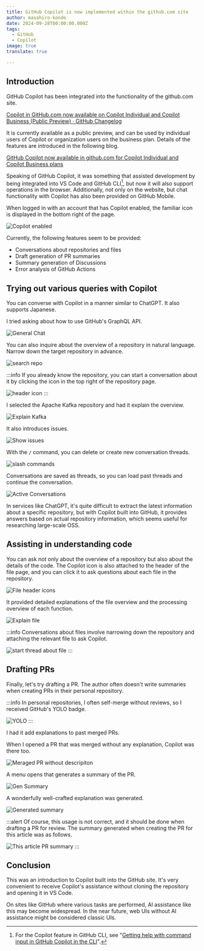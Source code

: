 ```yaml
---
title: GitHub Copilot is now implemented within the github.com site
author: masahiro-kondo
date: 2024-09-28T00:00:00.000Z
tags:
  - GitHub
  - Copilot
image: true
translate: true

---
```


## Introduction

GitHub Copilot has been integrated into the functionality of the github.com site.

[Copilot in GitHub.com now available on Copilot Individual and Copilot Business (Public Preview) · GitHub Changelog](https://github.blog/changelog/2024-09-26-copilot-in-github-com-now-available-on-copilot-individual-and-copilot-business-public-preview/)

It is currently available as a public preview, and can be used by individual users of Copilot or organization users on the business plan. Details of the features are introduced in the following blog.

[GitHub Copilot now available in github.com for Copilot Individual and Copilot Business plans](https://github.blog/news-insights/product-news/github-copilot-now-available-in-github-com-for-copilot-individual-and-copilot-business-plans/)

Speaking of GitHub Copilot, it was something that assisted development by being integrated into VS Code and GitHub CLI[^1], but now it will also support operations in the browser. Additionally, not only on the website, but chat functionality with Copilot has also been provided on GitHub Mobile.

[^1]: For the Copilot feature in GitHub CLI, see "[Getting help with command input in GitHub Copilot in the CLI](/blogs/2024/02/28/github-copilot-in-cli/)".

When logged in with an account that has Copilot enabled, the familiar icon is displayed in the bottom right of the page.

![Copilot enabled](https://i.gyazo.com/f24dcbb0a6461e9bd7ad525e31bf52e3.png)

Currently, the following features seem to be provided:

- Conversations about repositories and files
- Draft generation of PR summaries
- Summary generation of Discussions
- Error analysis of GitHub Actions

## Trying out various queries with Copilot

You can converse with Copilot in a manner similar to ChatGPT. It also supports Japanese.

I tried asking about how to use GitHub's GraphQL API.

![General Chat](https://i.gyazo.com/43aed6bfb3eb72dd087370a3fa3af1d1.png)

You can also inquire about the overview of a repository in natural language. Narrow down the target repository in advance.

![search repo](https://i.gyazo.com/7d5456ff1661592248bdddca252368d4.png)

:::info
If you already know the repository, you can start a conversation about it by clicking the icon in the top right of the repository page.

![header icon](https://i.gyazo.com/eb9e0892815b814bcf0327c6fa1c90ab.png)
:::

I selected the Apache Kafka repository and had it explain the overview.

![Explain Kafka](https://i.gyazo.com/67c2948272364f4f02881269f6aedea4.png)

It also introduces issues.

![Show issues](https://i.gyazo.com/138400b199cd8fee1bd68fc3b5e75cc5.png)

With the `/` command, you can delete or create new conversation threads.

![slash commands](https://i.gyazo.com/a0b544aea6a31292e241514ea8817926.png)

Conversations are saved as threads, so you can load past threads and continue the conversation.

![Active Conversations](https://i.gyazo.com/1702def63b69af4a79c330dcf3d6e6c5.png)

In services like ChatGPT, it's quite difficult to extract the latest information about a specific repository, but with Copilot built into GitHub, it provides answers based on actual repository information, which seems useful for researching large-scale OSS.

## Assisting in understanding code

You can ask not only about the overview of a repository but also about the details of the code. The Copilot icon is also attached to the header of the file page, and you can click it to ask questions about each file in the repository.

![File header icons](https://i.gyazo.com/5f3f0f7a94961296f8c331f132262af8.png)

It provided detailed explanations of the file overview and the processing overview of each function.

![Explain file](https://i.gyazo.com/ba03edf91b8292b955b306c471edf125.png)

:::info
Conversations about files involve narrowing down the repository and attaching the relevant file to ask Copilot.

![start thread about file](https://i.gyazo.com/bad7cb56dec07d2683d4d9241d04565b.png)
:::

## Drafting PRs

Finally, let's try drafting a PR. The author often doesn't write summaries when creating PRs in their personal repository.

:::info
In personal repositories, I often self-merge without reviews, so I received GitHub's YOLO badge.

![YOLO](https://i.gyazo.com/667ce08351d9e719ffd10b22fc950145.png)
:::

I had it add explanations to past merged PRs.

When I opened a PR that was merged without any explanation, Copilot was there too.

![Meraged PR without descripiton](https://i.gyazo.com/81ef73cd9e7ee41c76bf1b91fb57847f.png)

A menu opens that generates a summary of the PR.

![Gen Summary](https://i.gyazo.com/92fe83faddbe9b680134c8e7fd4ade5b.png)

A wonderfully well-crafted explanation was generated.

![Generated summary](https://i.gyazo.com/58f52c5dccafe62e721f772605279e1e.png)

:::alert
Of course, this usage is not correct, and it should be done when drafting a PR for review. The summary generated when creating the PR for this article was as follows.

![This article PR summary](https://i.gyazo.com/ba3b52451aaca5c0768fcc9c66889826.png)
:::

## Conclusion

This was an introduction to Copilot built into the GitHub site. It's very convenient to receive Copilot's assistance without cloning the repository and opening it in VS Code.

On sites like GitHub where various tasks are performed, AI assistance like this may become widespread. In the near future, web UIs without AI assistance might be considered classic UIs.
